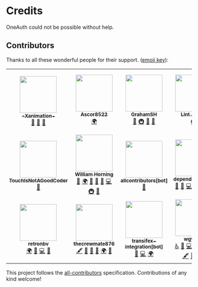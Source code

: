 # Credits

OneAuth could not be possible without help.

## Contributors

Thanks to all these wonderful people for their support. ([emoji key](https://allcontributors.org/docs/en/emoji-key)):

<div id="contributors-wrapper">
<!-- ALL-CONTRIBUTORS-LIST:START - Do not remove or modify this section -->
<!-- prettier-ignore-start -->
<!-- markdownlint-disable -->
<table>
  <tr>
    <td align="center"><a href="https://github.com/devxan"><img src="https://avatars.githubusercontent.com/u/57809064?v=4?s=100" width="100px;" alt=""/><br /><sub><b>-Xanimation-</b></sub></a><br /><a href="#design-devxan" title="Design">🎨</a> <a href="#ideas-devxan" title="Ideas, Planning, & Feedback">🤔</a> <a href="#business-devxan" title="Business development">💼</a></td>
    <td align="center"><a href="https://scratch.mit.edu/users/ascor"><img src="https://avatars.githubusercontent.com/u/17651422?v=4?s=100" width="100px;" alt=""/><br /><sub><b>Ascor8522</b></sub></a><br /><a href="#translation-Ascor8522" title="Translation">🌍</a></td>
    <td align="center"><a href="https://grahamsh.com/"><img src="https://avatars.githubusercontent.com/u/64214252?v=4?s=100" width="100px;" alt=""/><br /><sub><b>GrahamSH</b></sub></a><br /><a href="#design-GrahamSH-LLK" title="Design">🎨</a> <a href="#infra-GrahamSH-LLK" title="Infrastructure (Hosting, Build-Tools, etc)">🚇</a> <a href="#business-GrahamSH-LLK" title="Business development">💼</a> <a href="https://github.com/onedotprojects/auth/issues?q=author%3AGrahamSH-LLK" title="Bug reports">🐛</a></td>
    <td align="center"><a href="https://github.com/samuelmeuli/lint-action"><img src="https://avatars.githubusercontent.com/u/59283862?v=4?s=100" width="100px;" alt=""/><br /><sub><b>Lint Action</b></sub></a><br /><a href="#infra-lint-action" title="Infrastructure (Hosting, Build-Tools, etc)">🚇</a></td>
    <td align="center"><a href="https://paul-s-reid.com/web-dev"><img src="https://avatars.githubusercontent.com/u/61329810?v=4?s=100" width="100px;" alt=""/><br /><sub><b>Paul Reid</b></sub></a><br /><a href="#design-RedGuy12" title="Design">🎨</a> <a href="#ideas-RedGuy12" title="Ideas, Planning, & Feedback">🤔</a> <a href="#maintenance-RedGuy12" title="Maintenance">🚧</a> <a href="https://github.com/onedotprojects/auth/issues?q=author%3ARedGuy12" title="Bug reports">🐛</a> <a href="https://github.com/onedotprojects/auth/pulls?q=is%3Apr+reviewed-by%3ARedGuy12" title="Reviewed Pull Requests">👀</a> <a href="#security-RedGuy12" title="Security">🛡️</a> <a href="#translation-RedGuy12" title="Translation">🌍</a> <a href="#infra-RedGuy12" title="Infrastructure (Hosting, Build-Tools, etc)">🚇</a> <a href="#business-RedGuy12" title="Business development">💼</a></td>
  </tr>
  <tr>
    <td align="center"><a href="https://github.com/Touchcreator"><img src="https://avatars.githubusercontent.com/u/64277067?v=4?s=100" width="100px;" alt=""/><br /><sub><b>TouchIsNotAGoodCoder</b></sub></a><br /><a href="#business-Touchcreator" title="Business development">💼</a></td>
    <td align="center"><a href="https://github.com/wgyt"><img src="https://avatars.githubusercontent.com/u/68466727?v=4?s=100" width="100px;" alt=""/><br /><sub><b>William Horning</b></sub></a><br /><a href="https://github.com/onedotprojects/auth/pulls?q=is%3Apr+reviewed-by%3Awgyt" title="Reviewed Pull Requests">👀</a> <a href="#translation-wgyt" title="Translation">🌍</a> <a href="https://github.com/onedotprojects/auth/issues?q=author%3Awgyt" title="Bug reports">🐛</a> <a href="#ideas-wgyt" title="Ideas, Planning, & Feedback">🤔</a> <a href="#design-wgyt" title="Design">🎨</a> <a href="https://github.com/onedotprojects/auth/commits?author=wgyt" title="Code">💻</a> <a href="#infra-wgyt" title="Infrastructure (Hosting, Build-Tools, etc)">🚇</a> <a href="#business-wgyt" title="Business development">💼</a></td>
    <td align="center"><a href="https://github.com/apps/allcontributors"><img src="https://avatars.githubusercontent.com/in/23186?v=4?s=100" width="100px;" alt=""/><br /><sub><b>allcontributors[bot]</b></sub></a><br /><a href="https://github.com/onedotprojects/auth/commits?author=allcontributors[bot]" title="Documentation">📖</a></td>
    <td align="center"><a href="https://github.com/apps/dependabot"><img src="https://avatars.githubusercontent.com/in/29110?v=4?s=100" width="100px;" alt=""/><br /><sub><b>dependabot[bot]</b></sub></a><br /><a href="#maintenance-dependabot[bot]" title="Maintenance">🚧</a> <a href="https://github.com/onedotprojects/auth/commits?author=dependabot[bot]" title="Documentation">📖</a> <a href="https://github.com/onedotprojects/auth/commits?author=dependabot[bot]" title="Code">💻</a> <a href="#translation-dependabot[bot]" title="Translation">🌍</a> <a href="#infra-dependabot[bot]" title="Infrastructure (Hosting, Build-Tools, etc)">🚇</a> <a href="#design-dependabot[bot]" title="Design">🎨</a></td>
    <td align="center"><a href="https://github.com/apps/imgbot"><img src="https://avatars.githubusercontent.com/in/4706?v=4?s=100" width="100px;" alt=""/><br /><sub><b>imgbot[bot]</b></sub></a><br /><a href="#design-imgbot[bot]" title="Design">🎨</a></td>
  </tr>
  <tr>
    <td align="center"><a href="https://retronbv.github.io/"><img src="https://avatars.githubusercontent.com/u/49005044?v=4?s=100" width="100px;" alt=""/><br /><sub><b>retronbv</b></sub></a><br /><a href="#translation-retronbv" title="Translation">🌍</a> <a href="#ideas-retronbv" title="Ideas, Planning, & Feedback">🤔</a> <a href="https://github.com/onedotprojects/auth/commits?author=retronbv" title="Code">💻</a> <a href="#business-retronbv" title="Business development">💼</a></td>
    <td align="center"><a href="https://thecrewmate876.github.io/"><img src="https://avatars.githubusercontent.com/u/76265544?v=4?s=100" width="100px;" alt=""/><br /><sub><b>thecrewmate876</b></sub></a><br /><a href="#content-thecrewmate876" title="Content">🖋</a> <a href="#business-thecrewmate876" title="Business development">💼</a> <a href="#maintenance-thecrewmate876" title="Maintenance">🚧</a> <a href="#ideas-thecrewmate876" title="Ideas, Planning, & Feedback">🤔</a> <a href="#translation-thecrewmate876" title="Translation">🌍</a> <a href="https://github.com/onedotprojects/auth/issues?q=author%3Athecrewmate876" title="Bug reports">🐛</a></td>
    <td align="center"><a href="https://github.com/apps/transifex-integration"><img src="https://avatars.githubusercontent.com/in/18568?v=4?s=100" width="100px;" alt=""/><br /><sub><b>transifex-integration[bot]</b></sub></a><br /><a href="https://github.com/onedotprojects/auth/commits?author=transifex-integration[bot]" title="Documentation">📖</a> <a href="https://github.com/onedotprojects/auth/commits?author=transifex-integration[bot]" title="Code">💻</a> <a href="#translation-transifex-integration[bot]" title="Translation">🌍</a></td>
    <td align="center"><a href="https://wgyt.tk/"><img src="https://avatars.githubusercontent.com/u/83586655?v=4?s=100" width="100px;" alt=""/><br /><sub><b>wgytbot</b></sub></a><br /><a href="#a11y-wgytbot" title="Accessibility">️️️️♿️</a> <a href="#ideas-wgytbot" title="Ideas, Planning, & Feedback">🤔</a> <a href="https://github.com/onedotprojects/auth/commits?author=wgytbot" title="Code">💻</a> <a href="#translation-wgytbot" title="Translation">🌍</a> <a href="#data-wgytbot" title="Data">🔣</a> <a href="#infra-wgytbot" title="Infrastructure (Hosting, Build-Tools, etc)">🚇</a> <a href="#content-wgytbot" title="Content">🖋</a> <a href="https://github.com/onedotprojects/auth/commits?author=wgytbot" title="Documentation">📖</a> <a href="#design-wgytbot" title="Design">🎨</a> <a href="#business-wgytbot" title="Business development">💼</a></td>
  </tr>
</table>

<!-- markdownlint-restore -->
<!-- prettier-ignore-end -->

<!-- ALL-CONTRIBUTORS-LIST:END -->
</div>

This project follows the [all-contributors](https://github.com/all-contributors/all-contributors) specification. Contributions of any kind welcome!
